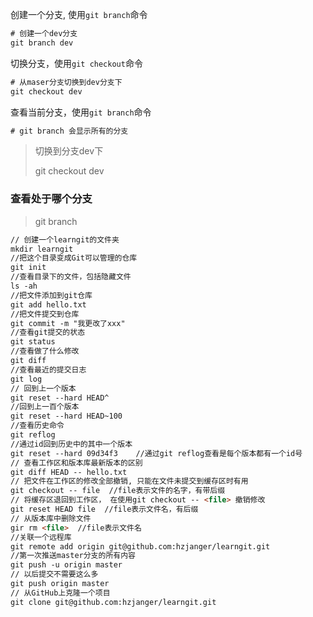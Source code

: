 创建一个分支, 使用`git branch`命令

```javascript
# 创建一个dev分支
git branch dev
```
切换分支，使用`git checkout`命令

```javascript
# 从maser分支切换到dev分支下
git checkout dev
```

查看当前分支，使用`git branch`命令

```javascript
# git branch 会显示所有的分支

```



> 切换到分支dev下
>
> git checkout dev

### 查看处于哪个分支

> 
>
> git branch

```html
// 创建一个learngit的文件夹
mkdir learngit
//把这个目录变成Git可以管理的仓库
git init
//查看目录下的文件，包括隐藏文件
ls -ah
//把文件添加到git仓库
git add hello.txt
//把文件提交到仓库
git commit -m "我更改了xxx"
//查看git提交的状态
git status
//查看做了什么修改
git diff
//查看最近的提交日志
git log
// 回到上一个版本
git reset --hard HEAD^
//回到上一百个版本
git reset --hard HEAD~100
//查看历史命令
git reflog
//通过id回到历史中的其中一个版本
git reset --hard 09d34f3    //通过git reflog查看是每个版本都有一个id号
// 查看工作区和版本库最新版本的区别
git diff HEAD -- hello.txt
// 把文件在工作区的修改全部撤销, 只能在文件未提交到缓存区时有用
git checkout -- file  //file表示文件的名字，有带后缀
// 将缓存区退回到工作区， 在使用git checkout -- <file> 撤销修改
git reset HEAD file  //file表示文件名，有后缀
// 从版本库中删除文件
gir rm <file>  //file表示文件名
//关联一个远程库
git remote add origin git@github.com:hzjanger/learngit.git
//第一次推送master分支的所有内容
git push -u origin master
// 以后提交不需要这么多
git push origin master
// 从GitHub上克隆一个项目
git clone git@github.com:hzjanger/learngit.git
```

